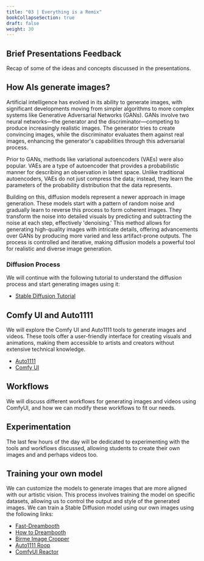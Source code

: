 ```yaml
---
title: "03 | Everything is a Remix"
bookCollapseSection: true
draft: false
weight: 30
---
```


## Brief Presentations Feedback

Recap of some of the ideas and concepts discussed in the presentations.

## How AIs generate images?

Artificial intelligence has evolved in its ability to generate images, with significant developments moving from simpler algorithms to more complex systems like Generative Adversarial Networks (GANs). GANs involve two neural networks—the generator and the discriminator—competing to produce increasingly realistic images. The generator tries to create convincing images, while the discriminator evaluates them against real images, enhancing the generator's capabilities through this adversarial process.

Prior to GANs, methods like variational autoencoders (VAEs) were also popular. VAEs are a type of autoencoder that provides a probabilistic manner for describing an observation in latent space. Unlike traditional autoencoders, VAEs do not just compress the data; instead, they learn the parameters of the probability distribution that the data represents.

Building on this, diffusion models represent a newer approach in image generation. These models start with a pattern of random noise and gradually learn to reverse this process to form coherent images. They transform the noise into detailed visuals by predicting and subtracting the noise at each step, effectively 'denoising.' This method allows for generating high-quality images with intricate details, offering advancements over GANs by producing more varied and less artifact-prone outputs. The process is controlled and iterative, making diffusion models a powerful tool for realistic and diverse image generation.

### Diffusion Process

We will continue with the following tutorial to understand the diffusion process and start generating images using it:

- [Stable Diffusion Tutorial](../../../../tutorials/ai-generators/image/stable-diffusion/)

## Comfy UI and Auto1111

We will explore the Comfy UI and Auto1111 tools to generate images and videos. These tools offer a user-friendly interface for creating visuals and animations, making them accessible to artists and creators without extensive technical knowledge.

- [Auto1111](../../../../tutorials/ai-generators/image/stable-diffusion/)
- [Comfy UI](../../../../tutorials/ai-generators/image/comfy-ui/)

## Workflows

We will discuss different workflows for generating images and videos using ComfyUI, and how we can modify these workflows to fit our needs.

## Experimentation

The last few hours of the day will be dedicated to experimenting with the tools and workflows discussed, allowing students to create their own images and and perhaps videos too.

## Training your own model

We can customize the models to generate images that are more aligned with our artistic vision. This process involves training the model on specific datasets, allowing us to control the output and style of the generated images. We can train a Stable Diffusion model using our own images using the following links:

- [Fast-Dreambooth](https://colab.research.google.com/github/TheLastBen/fast-stable-diffusion/blob/main/fast-DreamBooth.ipynb#scrollTo=O3KHGKqyeJp9)
- [How to Dreambooth](https://stable-diffusion-art.com/dreambooth/)
- [Birme Image Cropper](https://www.birme.net/?target_width=512&target_height=512)
- [Auto1111 Roop](https://github.com/s0md3v/sd-webui-roop)
- [ComfyUI Reactor](https://github.com/Gourieff/comfyui-reactor-node)
